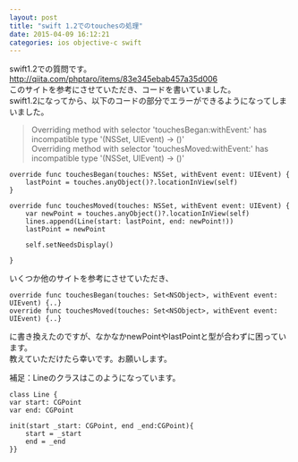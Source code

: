 ```yaml
---
layout: post
title: "swift 1.2でのtouchesの処理"
date: 2015-04-09 16:12:21
categories: ios objective-c swift
---
```

<p>swift1.2での質問です。<br>
<a href="http://qiita.com/phptaro/items/83e345ebab457a35d006" rel="nofollow">http://qiita.com/phptaro/items/83e345ebab457a35d006</a><br>
このサイトを参考にさせていただき、コードを書いていました。<br>
swift1.2になってから、以下のコードの部分でエラーができるようになってしまいました。</p>

<blockquote>
  <p>Overriding method with selector 'touchesBegan:withEvent:' has incompatible type '(NSSet, UIEvent) -> ()'<br>
  Overriding method with selector 'touchesMoved:withEvent:' has incompatible type '(NSSet, UIEvent) -> ()'</p>
</blockquote>

<pre><code>override func touchesBegan(touches: NSSet, withEvent event: UIEvent) {
    lastPoint = touches.anyObject()?.locationInView(self)
}

override func touchesMoved(touches: NSSet, withEvent event: UIEvent) {
    var newPoint = touches.anyObject()?.locationInView(self)
    lines.append(Line(start: lastPoint, end: newPoint!))
    lastPoint = newPoint

    self.setNeedsDisplay()

}
</code></pre>

<p>いくつか他のサイトを参考にさせていただき、</p>

<pre><code>override func touchesBegan(touches: Set&lt;NSObject&gt;, withEvent event: UIEvent) {..}
override func touchesMoved(touches: Set&lt;NSObject&gt;, withEvent event: UIEvent) {..}
</code></pre>

<p>に書き換えたのですが、なかなかnewPointやlastPointと型が合わずに困っています。<br>
教えていただけたら幸いです。お願いします。</p>

<p>補足：Lineのクラスはこのようになっています。</p>

<pre><code>class Line {
var start: CGPoint
var end: CGPoint

init(start _start: CGPoint, end _end:CGPoint){
    start = _start
    end = _end
}}
</code></pre>
